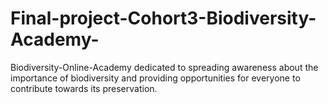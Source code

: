 # Final-project-Cohort3-Biodiversity-Academy-
Biodiversity-Online-Academy dedicated to spreading awareness about the importance of biodiversity and providing opportunities for everyone to contribute towards its preservation.
